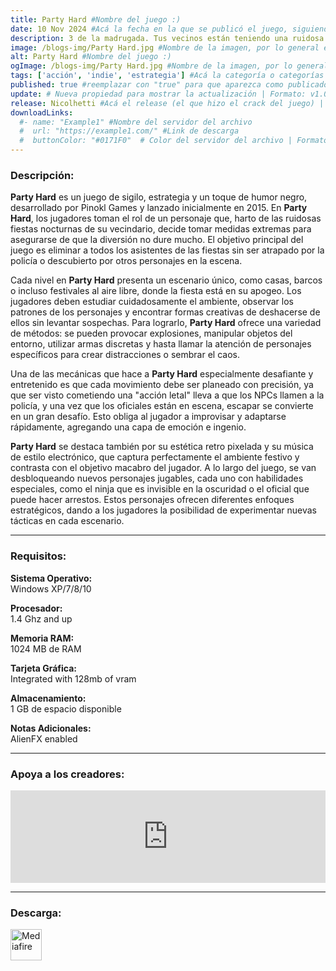 ```yaml
---
title: Party Hard #Nombre del juego :)
date: 10 Nov 2024 #Acá la fecha en la que se publicó el juego, siguiendo este formato: Dia "30", Mes "Oct", Año "2024" = como debe quedar: 30 Oct 2024
description: 3 de la madrugada. Tus vecinos están teniendo una ruidosa fiesta. Párala. Party Hard es un galardonado juego de estrategia, en el que deberás detener la fiesta de cualquiera manera. #Acá una mini descripción del juego
image: /blogs-img/Party Hard.jpg #Nombre de la imagen, por lo general es exactamente el mismo nombre que el juego excluyendo lo ":" (Dos puntos)
alt: Party Hard #Nombre del juego :)
ogImage: /blogs-img/Party Hard.jpg #Nombre de la imagen, por lo general es exactamente el mismo nombre que el juego excluyendo lo ":" (Dos puntos)
tags: ['acción', 'indie', 'estrategia'] #Acá la categoría o categorías del juego, si es más de una se coloca en este formato: ['categoría1', 'categoría2']
published: true #reemplazar con "true" para que aparezca como publicado
update: # Nueva propiedad para mostrar la actualización | Formato: v1.0.0
release: Nicolhetti #Acá el release (el que hizo el crack del juego) | Formato: Nicolhetti
downloadLinks:
  #- name: "Example1" #Nombre del servidor del archivo
  #  url: "https://example1.com/" #Link de descarga
  #  buttonColor: "#0171F0"  # Color del servidor del archivo | Formato hexadecimal | MediaFire: #0171F0 | Buzzheavier: #FF6600 |
---
```


<!--En VSCode seleccionando una palabra, por ejemplo: "Party Hard" y apretando Ctrl+F2 se seleccionan todas las palabras iguales-->

### Descripción:
**Party Hard** es un juego de sigilo, estrategia y un toque de humor negro, desarrollado por Pinokl Games y lanzado inicialmente en 2015. En **Party Hard**, los jugadores toman el rol de un personaje que, harto de las ruidosas fiestas nocturnas de su vecindario, decide tomar medidas extremas para asegurarse de que la diversión no dure mucho. El objetivo principal del juego es eliminar a todos los asistentes de las fiestas sin ser atrapado por la policía o descubierto por otros personajes en la escena.

Cada nivel en **Party Hard** presenta un escenario único, como casas, barcos o incluso festivales al aire libre, donde la fiesta está en su apogeo. Los jugadores deben estudiar cuidadosamente el ambiente, observar los patrones de los personajes y encontrar formas creativas de deshacerse de ellos sin levantar sospechas. Para lograrlo, **Party Hard** ofrece una variedad de métodos: se pueden provocar explosiones, manipular objetos del entorno, utilizar armas discretas y hasta llamar la atención de personajes específicos para crear distracciones o sembrar el caos.

Una de las mecánicas que hace a **Party Hard** especialmente desafiante y entretenido es que cada movimiento debe ser planeado con precisión, ya que ser visto cometiendo una "acción letal" lleva a que los NPCs llamen a la policía, y una vez que los oficiales están en escena, escapar se convierte en un gran desafío. Esto obliga al jugador a improvisar y adaptarse rápidamente, agregando una capa de emoción e ingenio.

**Party Hard** se destaca también por su estética retro pixelada y su música de estilo electrónico, que captura perfectamente el ambiente festivo y contrasta con el objetivo macabro del jugador. A lo largo del juego, se van desbloqueando nuevos personajes jugables, cada uno con habilidades especiales, como el ninja que es invisible en la oscuridad o el oficial que puede hacer arrestos. Estos personajes ofrecen diferentes enfoques estratégicos, dando a los jugadores la posibilidad de experimentar nuevas tácticas en cada escenario.
<!--Prompt para Chat-GPT: Hazme una descripción para el juego "Party Hard" y cada que menciones "Party Hard" ponlo en negrita -->

---

### Requisitos:
**Sistema Operativo:**  
Windows XP/7/8/10

**Procesador:**  
1.4 Ghz and up

**Memoria RAM:**  
1024 MB de RAM

**Tarjeta Gráfica:**  
Integrated with 128mb of vram

**Almacenamiento:**  
1 GB de espacio disponible

**Notas Adicionales:**  
AlienFX enabled

<!--Si falta o sobra un requisito se quita o se agrega manteniendo el mismo formato-->

---

### Apoya a los creadores:
<iframe src="https://store.steampowered.com/widget/356570/" frameborder="0" style="background-color: transparent; width: 100% !important; aspect-ratio: 646 / 190;"></iframe>

<!--Reemplazar los numeros (AppID) del juego (en este caso 2668510) por el numero (AppID) correspondiente con el juego a publicar-->
<!--El AppID se encuentra en la URL del Juego en Steam-->

---

### Descarga:

[<img src="https://gist.github.com/cxmeel/0dbc95191f239b631c3874f4ccf114e2/raw/download.svg" alt="Mediafire" height="50" />](https://www.mediafire.com/file/bzqsyex00r0tm58/Party_Hard.zip/file)

<!-- # se debe reemplazar por el link de descarga-->

<!--NOMBRE-DEL-SERVICIO se debe reemplazar por el servicio donde está subido el juego-->